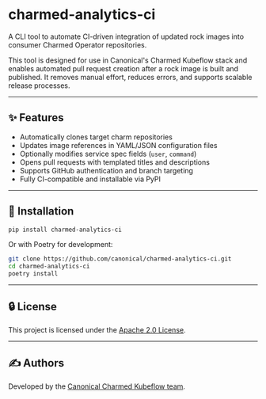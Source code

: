 # charmed-analytics-ci

A CLI tool to automate CI-driven integration of updated rock images into consumer Charmed Operator repositories.

This tool is designed for use in Canonical's Charmed Kubeflow stack and enables automated pull request creation after a rock image is built and published. It removes manual effort, reduces errors, and supports scalable release processes.

---

## ✨ Features

- Automatically clones target charm repositories
- Updates image references in YAML/JSON configuration files
- Optionally modifies service spec fields (`user`, `command`)
- Opens pull requests with templated titles and descriptions
- Supports GitHub authentication and branch targeting
- Fully CI-compatible and installable via PyPI

---

## 🚀 Installation

```bash
pip install charmed-analytics-ci
```

Or with Poetry for development:

```bash
git clone https://github.com/canonical/charmed-analytics-ci.git
cd charmed-analytics-ci
poetry install
```

---


## 🔒 License

This project is licensed under the [Apache 2.0 License](LICENSE).

---

## ✍️ Authors

Developed by the [Canonical Charmed Kubeflow team](https://github.com/canonical).